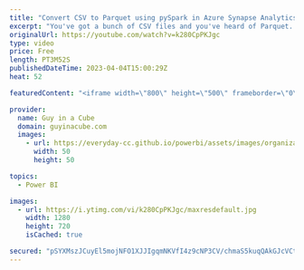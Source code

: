 ```yaml
---
title: "Convert CSV to Parquet using pySpark in Azure Synapse Analytics"
excerpt: "You've got a bunch of CSV files and you've heard of Parquet. How do you convert them for Azure Synapse Analytics? Patrick shows you how using pySpark.  pyspark DataFrame https://spark.apache.org/docs/latest/api/python/reference/pyspark.sql/dataframe.html  pyspark.sql.DataFrameReader.load https://spark.apache.org/docs/latest/api/python/reference/pyspark.sql/api/pyspark.sql.DataFrameReader.load.html"
originalUrl: https://youtube.com/watch?v=k280CpPKJgc
type: video
price: Free
length: PT3M52S
publishedDateTime: 2023-04-04T15:00:29Z
heat: 52

featuredContent: "<iframe width=\"800\" height=\"500\" frameborder=\"0\" src=\"https://www.youtube.com/embed/k280CpPKJgc\" allow=\"accelerometer; autoplay; encrypted-media; gyroscope; picture-in-picture\" allowfullscreen></iframe>"

provider:
  name: Guy in a Cube
  domain: guyinacube.com
  images:
    - url: https://everyday-cc.github.io/powerbi/assets/images/organizations/guyinacube.com-50x50.jpg
      width: 50
      height: 50

topics:
  - Power BI

images:
  - url: https://i.ytimg.com/vi/k280CpPKJgc/maxresdefault.jpg
    width: 1280
    height: 720
    isCached: true

secured: "pSYXMszJCuyEl5mojNFO1XJJIgqmNKVfI4z9cNP3CV/chmaS5kuqQAkGJcVCtqF3kzc0ZtXkSF8VfdFs22Nyx2M0Q2tMW+GS5aJs9HIWI1AvBGvL7ZBTxVKgzF7awoNMHRzadhl3CpvapwYJ5Csga4obzs9od3rTsKukCFMG+gCR9oR5FrZ1Vc1hadRJwLA6UB7uPKBSttrqFRlrECKY8X92dXp7ntExXHSq/hlSFlsPEuRzbJqU2toZocwf2roH6zgEM8U8DIQmFPNroV6F2yHRCyfcX7QMGOUsXaBl4h4XjDvDSJhNgWwLA99twBjxoCWLx1g4sv5VcSfvri1n4KgevFqd4b2Tv1Wt5EOAK9VlZgWYJcsPU8+M1gEIoYUvsw6uvFkVQE0TCMvSMdxrRdMJ7mmsVBehEfJk3s4AlJI=;gS6/eKGpsWHPYEeZQZLIgw=="
---
```


